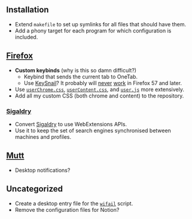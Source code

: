 ## Installation

*   Extend `makefile` to set up symlinks for all files that should have them.
*   Add a phony target for each program for which configuration is included.

## [Firefox][]

*   **Custom keybinds** (why is this so damn difficult?)
    *   Keybind that sends the current tab to OneTab.
    *   Use [KeySnail](https://github.com/mooz/keysnail)?  It probably will
        [never][keysnail-issue-220] [work][keysnail-issue-222] in Firefox 57 and later.
*   Use [`userChrome.css`][], [`userContent.css`][], and [`user.js`][] more extensively.
*   Add all my custom CSS (both chrome and content) to the repository.

[Firefox]: /home/mozilla/firefox/ctontcrf.default/
[KeySnail]: https://github.com/mooz/keysnail
[keysnail-issue-220]: https://github.com/mooz/keysnail/issues/220
[keysnail-issue-222]: https://github.com/mooz/keysnail/issues/222
[`userChrome.css`]: /home/mozilla/firefox/ctontcrf.default/chrome/userChrome.css
[`userContent.css`]: /home/mozilla/firefox/ctontcrf.default/chrome/userContent.css
[`user.js`]: /home/mozilla/firefox/ctontcrf.default/user.js

### [Sigaldry][]

*   Convert [Sigaldry][] to use WebExtensions APIs.
*   Use it to keep the set of search engines synchronised between machines and profiles.

[Sigaldry]: /misc/sigaldry

## [Mutt][]

*   Desktop notifications?

[Mutt]: /home/mutt/

## Uncategorized

*   Create a desktop entry file for the [`wifail`](/home/bin/wifail) script.
*   Remove the configuration files for Notion?

<!-- vim: set tw=90 sts=-1 sw=4 et spell: -->
